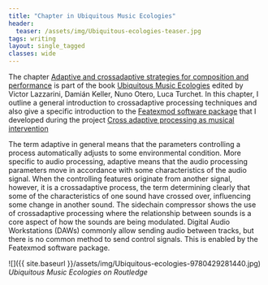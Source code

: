 ```yaml
---
title: "Chapter in Ubiquitous Music Ecologies"
header: 
  teaser: /assets/img/Ubiquitous-ecologies-teaser.jpg
tags: writing
layout: single_tagged
classes: wide
---
```


The chapter [Adaptive and crossadaptive strategies for composition and performance](https://www.taylorfrancis.com/chapters/edit/10.4324/9780429281440-11/adaptive-crossadaptive-strategies-composition-performance-%C3%B8yvind-brandtsegg?context=ubx&refId=5a1d2a29-75e8-483f-9950-c435e1cada49) is part of the book [Ubiquitous Music Ecologies](https://www.taylorfrancis.com/books/edit/10.4324/9780429281440/ubiquitous-music-ecologies-victor-lazzarini-dami%C3%A1n-keller-nuno-otero-luca-turchet) edited by Victor Lazzarini, Dami&aacute;n Keller, Nuno Otero, Luca Turchet.
In this chapter, I outline a general introduction to crossadaptive processing techniques and also give a specific introduction to the [Featexmod software package](https://github.com/Oeyvind/featexmod) that I developed during the project [Cross adaptive processing as musical intervention](http://crossadaptive.hf.ntnu.no/)

The term adaptive in general means that the parameters controlling a process automatically adjusts to some environmental condition. More specific to audio processing, adaptive means that the audio processing parameters move in accordance with some characteristics of the audio signal. When the controlling features originate from another signal, however, it is a crossadaptive process, the term determining clearly that some of the characteristics of one sound have crossed over, influencing some change in another sound. The sidechain compressor shows the use of crossadaptive processing where the relationship between sounds is a core aspect of how the sounds are being modulated. Digital Audio Workstations (DAWs) commonly allow sending audio between tracks, but there is no common method to send control signals. This is enabled by the Featexmod software package. 

![]({{ site.baseurl }}/assets/img/Ubiquitous-ecologies-9780429281440.jpg)  
*Ubiquitous Music Ecologies on Routledge*
